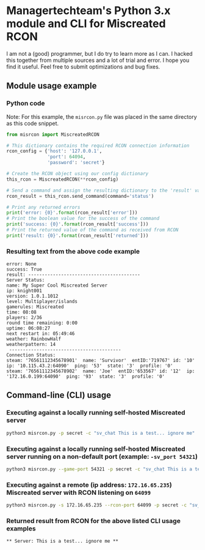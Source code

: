 # Managertechteam's Python 3.x module and CLI for Miscreated RCON
I am not a (good) programmer, but I do try to learn more as I can. I hacked this together from multiple sources and a lot of trial and error. I hope you find it useful. Feel free to submit optimizations and bug fixes.
## Module usage example
### Python code
Note: For this example, the `misrcon.py` file was placed in the same directory as this code snippet.
```python
from misrcon import MiscreatedRCON

# This dictionary contains the required RCON connection information
rcon_config = {'host': '127.0.0.1',
               'port': 64094,
               'password': 'secret'}

# Create the RCON object using our config dictionary
this_rcon = MiscreatedRCON(**rcon_config)

# Send a command and assign the resulting dictionary to the 'result' variable
rcon_result = this_rcon.send_command(command='status')

# Print any returned errors
print('error: {0}'.format(rcon_result['error']))
# Print the boolean value for the success of the command
print('success: {0}'.format(rcon_result['success']))
# Print the returned value of the command as received from RCON
print('result: {0}'.format(rcon_result['returned']))
```
### Resulting text from the above code example
```
error: None
success: True
result: -----------------------------------------
Server Status:
name: My Super Cool Miscreated Server
ip: knight001
version: 1.0.1.1012
level: Multiplayer/islands
gamerules: Miscreated
time: 08:08
players: 2/36
round time remaining: 0:00
uptime: 06:08:27
next restart in: 05:49:46
weather: RainbowHalf
weatherpattern: 14
 -----------------------------------------
Connection Status:
steam: '76561112345678901'  name: 'Survivor'  entID:'719767' id: '10'  ip: '10.115.43.2:64090'  ping: '53'  state: '3'  profile: '0'
steam: '76561112345678902'  name: 'Joe'  entID:'653567' id: '12'  ip: '172.16.0.199:64090'  ping: '93'  state: '3'  profile: '0'
```
## Command-line (CLI) usage
### Executing against a locally running self-hosted Miscreated server
```bash
python3 misrcon.py -p secret -c "sv_chat This is a test... ignore me"
```
### Executing against a locally running self-hosted Miscreated server running on a non-default port (example: `-sv_port 54321`)
```bash
python3 misrcon.py --game-port 54321 -p secret -c "sv_chat This is a test... ignore me"
```
### Executing against a remote (ip address: `172.16.65.235`) Miscreated server with RCON listening on `64099`
```bash
python3 misrcon.py -s 172.16.65.235 --rcon-port 64099 -p secret -c "sv_chat This is a test... ignore me"
```
### Returned result from RCON for the above listed CLI usage examples
```
** Server: This is a test... ignore me **
```
